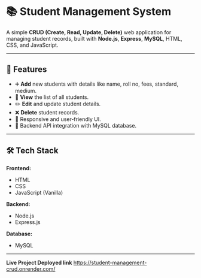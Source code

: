 # 📚 Student Management System

A simple **CRUD (Create, Read, Update, Delete)** web application for managing student records, built with **Node.js**, **Express**, **MySQL**, HTML, CSS, and JavaScript.

---

## 🚀 Features
- ➕ **Add** new students with details like name, roll no, fees, standard, medium.
- 📄 **View** the list of all students.
- ✏️ **Edit** and update student details.
- ❌ **Delete** student records.
- 🎨 Responsive and user-friendly UI.
- 🔗 Backend API integration with MySQL database.

---

## 🛠️ Tech Stack
**Frontend:**
- HTML
- CSS
- JavaScript (Vanilla)

**Backend:**
- Node.js
- Express.js

**Database:**
- MySQL

---

**Live Project Deployed link**
https://student-management-crud.onrender.com/

